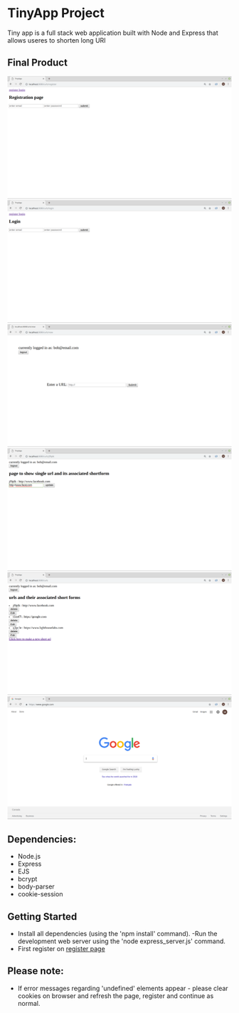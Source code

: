 # TinyApp Project

Tiny app is a full stack web application built with Node and Express that allows useres to shorten long URI

## Final Product

!["screenshot of registration page"](https://github.com/Mariam-RM/tiny-app-project/blob/master/docs/Registration_page.png)
!["screenshot of login page"](https://github.com/Mariam-RM/tiny-app-project/blob/master/docs/Login_page.png)
!["screenshot of new-urls page"](https://github.com/Mariam-RM/tiny-app-project/blob/master/docs/New_url.png)
!["screenshot of edit-urls page"](https://github.com/Mariam-RM/tiny-app-project/blob/master/docs/edit_url.png)
!["screenshot of users main-urls page"](https://github.com/Mariam-RM/tiny-app-project/blob/master/docs/urls_page.png)
!["screenshot of successful redirection using /u/<"shortkey"> !"](https://github.com/Mariam-RM/tiny-app-project/blob/master/docs/successful_redirect.png)

## Dependencies:

- Node.js
- Express
- EJS
- bcrypt
- body-parser
- cookie-session

## Getting Started

- Install all dependencies (using the 'npm install' command).
-Run the development web server using the 'node express_server.js' command.
- First register on [register page](http://localhost:8080/urls/register)

## Please note:
- If error messages regarding 'undefined' elements appear - please clear cookies on browser and refresh the page, register and continue as normal.

